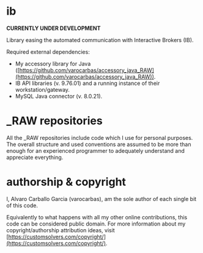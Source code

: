 # ib

**CURRENTLY UNDER DEVELOPMENT**

Library easing the automated communication with Interactive Brokers (IB).

Required external dependencies:
- My accessory library for Java ([https://github.com/varocarbas/accessory_java_RAW](https://github.com/varocarbas/accessory_java_RAW)).
- IB API libraries (v. 9.76.01) and a running instance of their workstation/gateway.
- MySQL Java connector (v. 8.0.21).

# \_RAW repositories
All the \_RAW repositories include code which I use for personal purposes. The overall structure and used conventions are assumed to be more than enough for an experienced programmer to adequately understand and appreciate everything. 

# authorship & copyright
I, Alvaro Carballo Garcia (varocarbas), am the sole author of each single bit of this code.

Equivalently to what happens with all my other online contributions, this code can be considered public domain. For more information about my copyright/authorship attribution ideas, visit [https://customsolvers.com/copyright/](https://customsolvers.com/copyright/).